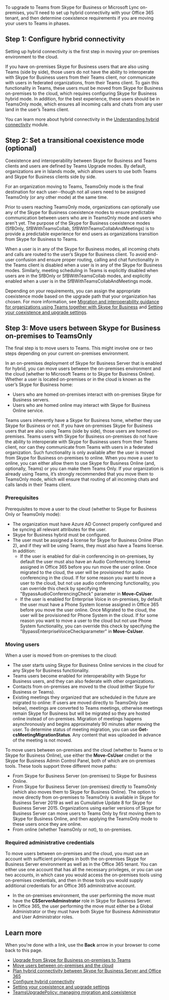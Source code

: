 To upgrade to Teams from Skype for Business or Microsoft Lync on-premises, you'll need to set up hybrid connectivity with your Office 365 tenant, and then determine coexistence requirements if you are moving your users to Teams in phases.

## Step 1: Configure hybrid connectivity

Setting up hybrid connectivity is the first step in moving your on-premises environment to the cloud.

If you have on-premises Skype for Business users that are also using Teams (side by side), those users do not have the ability to interoperate with Skype for Business users from their Teams client, nor communicate with users in federated organizations, from their Teams client. To gain this functionality in Teams, these users must be moved from Skype for Business on-premises to the cloud, which requires configuring Skype for Business hybrid mode. In addition, for the best experience, these users should be in TeamsOnly mode, which ensures all incoming calls and chats from any user land in the user’s Teams client.

You can learn more about hybrid connectivity in the [Understanding hybrid connectivity](https://docs.microsoft.com/learn/modules/m365-teams-upgrade-hybrid/index) module.

## Step 2: Set a transitional coexistence mode (optional)

Coexistence and interoperability between Skype for Business and Teams clients and users are defined by Teams Upgrade modes. By default, organizations are in Islands mode, which allows users to use both Teams and Skype for Business clients side by side.

For an organization moving to Teams, TeamsOnly mode is the final destination for each user--though not all users need to be assigned TeamsOnly (or any other mode) at the same time.

Prior to users reaching TeamsOnly mode, organizations can optionally use any of the Skype for Business coexistence modes to ensure predictable communication between users who are in TeamsOnly mode and users who aren't yet. The purpose of the Skype for Business coexistence modes (SfBOnly, SfBWithTeamsCollab, SfBWithTeamsCollabAndMeetings) is to provide a predictable experience for end users as organizations transition from Skype for Business to Teams.

When a user is in any of the Skype for Business modes, all incoming chats and calls are routed to the user’s Skype for Business client. To avoid end-user confusion and ensure proper routing, calling and chat functionality in the Teams client is disabled when a user is in any of the Skype for Business modes. Similarly, meeting scheduling in Teams is explicitly disabled when users are in the SfBOnly or SfBWithTeamsCollab modes, and explicitly enabled when a user is in the SfBWithTeamsCollabAndMeetings mode.

 Depending on your requirements, you can assign the appropriate coexistence mode based on the upgrade path that your organization has chosen. For more information, see [Migration and interoperability guidance for organizations using Teams together with Skype for Business](https://docs.microsoft.com/MicrosoftTeams/migration-interop-guidance-for-teams-with-skype) and [Setting your coexistence and upgrade settings](https://aka.ms/SkypeToTeams-SetCoexistence).

## Step 3: Move users between Skype for Business on-premises to TeamsOnly

The final step is to move users to Teams. This might involve one or two steps depending on your current on-premises environment.

In an on-premises deployment of Skype for Business Server that is enabled for hybrid, you can move users between the on-premises environment and the cloud (whether to Microsoft Teams or to Skype for Business Online). Whether a user is located on-premises or in the cloud is known as the user’s Skype for Business home:

- Users who are homed on-premises interact with on-premises Skype for Business servers.
- Users who are homed online may interact with Skype for Business Online service.

Teams users inherently have a Skype for Business home, whether they use Skype for Business or not. If you have on-premises Skype for Business users that are also using Teams (side by side), those users are homed on-premises. Teams users with Skype for Business on-premises do not have the ability to interoperate with Skype for Business users from their Teams client, nor can they communicate from Teams with users in a federated organization. Such functionality is only available after the user is moved from Skype for Business on-premises to online. When you move a user to online, you can either allow them to use Skype for Business Online (and, optionally, Teams) or you can make them Teams Only. If your organization is already using Teams, it’s strongly recommended that you move them to TeamsOnly mode, which will ensure that routing of all incoming chats and calls lands in their Teams client. 

### Prerequisites

Prerequisites to move a user to the cloud (whether to Skype for Business Only or TeamsOnly mode):

- The organization must have Azure AD Connect properly configured and be syncing all relevant attributes for the user.
- Skype for Business hybrid must be configured.
- The user must be assigned a license for Skype for Business Online (Plan 2), and if they will be using Teams, they must also have a Teams license. In addition: 
   - If the user is enabled for dial-in conferencing in on-premises, by default the user must also have an Audio Conferencing license assigned in Office 365 before you run move the user online. Once migrated to the cloud, the user will be provisioned for audio conferencing in the cloud. If for some reason you want to move a user to the cloud, but not use audio conferencing functionality, you can override this check by specifying the "BypassAudioConferencingCheck" parameter in **Move-CsUser**.
   - If the user is enabled for Enterprise Voice in on-premises, by default the user must have a Phone System license assigned in Office 365 before you move the user online. Once Migrated to the cloud, the user will be provisioned for Phone System in the cloud. If for some reason you want to move a user to the cloud but not use Phone System functionality, you can override this check by specifying the "BypassEnterpriseVoiceCheckparameter" in **Move-CsUser**.

### Moving users

When a user is moved from on-premises to the cloud:

- The user starts using Skype for Business Online services in the cloud for any Skype for Business functionality.
- Teams users become enabled for interoperability with Skype for Business users, and they can also federate with other organizations.
- Contacts from on-premises are moved to the cloud (either Skype for Business or Teams).
- Existing meetings they organized that are scheduled in the future are migrated to online: If users are moved directly to TeamsOnly (see below), meetings are converted to Teams meetings, otherwise meetings remain Skype for Business but will be migrated so they are hosted online instead of on-premises. Migration of meetings happens asynchronously and begins approximately 90 minutes after moving the user. To determine status of meeting migration, you can use **Get-csMeetingMigrationStatus**. Any content that was uploaded in advance of the meeting is not moved.

To move users between on-premises and the cloud (whether to Teams or to Skype for Business Online), use either the **Move-CsUser** cmdlet or the Skype for Business Admin Control Panel, both of which are on-premises tools. These tools support three different move paths:

- From Skype for Business Server (on-premises) to Skype for Business Online.
- From Skype for Business Server (on-premises) directly to TeamsOnly (which also moves them to Skype for Business Online). The option to move directly from on-premises to TeamsOnly is available in Skype for Business Server 2019 as well as Cumulative Update 8 for Skype for Business Server 2015. Organizations using earlier versions of Skype for Business Server can move users to Teams Only by first moving them to Skype for Business Online, and then applying the TeamsOnly mode to these users once they are online.
- From online (whether TeamsOnly or not), to on-premises.

### Required administrative credentials

To move users between on-premises and the cloud, you must use an account with sufficient privileges in both the on-premises Skype for Business Server environment as well as in the Office 365 tenant. You can either use one account that has all the necessary privileges, or you can use two accounts, in which case you would access the on-premises tools using on-premises credentials, and then in those tools you would supply additional credentials for an Office 365 administrative account.

- In the on-premises environment, the user performing the move must have the **CSServerAdminstrator** role in Skype for Business Server.
- In Office 365, the user performing the move must either be a Global Administrator or they must have both Skype for Business Administrator and User Administrator roles.

## Learn more

When you're done with a link, use the **Back** arrow in your browser to come back to this page.

- [Upgrade from Skype for Business on-premises to Teams](https://docs.microsoft.com/MicrosoftTeams/upgrade-to-teams-execute-skypeforbusinesshybridonprem)
- [Move users between on-premises and the cloud](https://docs.microsoft.com/skypeforbusiness/hybrid/move-users-between-on-premises-and-cloud)
- [Plan hybrid connectivity between Skype for Business Server and Office 365](https://docs.microsoft.com/SkypeForBusiness/hybrid/plan-hybrid-connectivity?toc=/SkypeForBusiness/sfbhybridtoc/toc.json)
- [Configure hybrid connectivity](https://docs.microsoft.com/skypeforbusiness/skype-for-business-hybrid-solutions/deploy-hybrid-connectivity/deploy-hybrid-connectivity)
- [Setting your coexistence and upgrade settings](https://aka.ms/SkypeToTeams-SetCoexistence)
- [TeamsUpgradePolicy: managing migration and coexistence](https://docs.microsoft.com/MicrosoftTeams/migration-interop-guidance-for-teams-with-skype#teamsupgradepolicy-managing-migration-and-co-existence)
